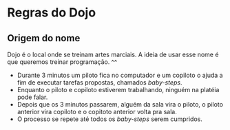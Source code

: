 # Regras do Dojo


## Origem do nome
Dojo é o local onde se treinam artes marciais. A ideia de usar esse nome é que queremos treinar programação. ^^ 


* Durante 3 minutos um piloto fica no computador e um copiloto o ajuda a fim de executar tarefas propostas, chamados *baby-steps*.
* Enquanto o piloto e copiloto estiverem trabalhando, ninguém na platéia pode falar.
* Depois que os 3 minutos passarem, alguém da sala vira o piloto, o piloto anterior vira copiloto e o copitoto anterior volta pra sala. 
* O processo se repete até todos os *baby-steps* serem cumpridos. 



